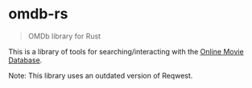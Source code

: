 # omdb-rs
> OMDb library for Rust

This is a library of tools for searching/interacting with the [Online Movie Database](http://www.omdbapi.com/).

Note: This library uses an outdated version of Reqwest.
